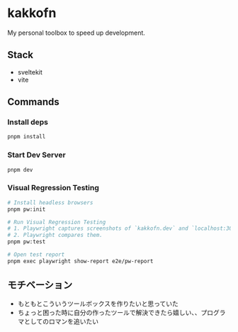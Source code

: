# kakkofn
My personal toolbox to speed up development.

## Stack
- sveltekit
- vite

## Commands
### Install deps
```bash
pnpm install
```

### Start Dev Server
```bash
pnpm dev
```

### Visual Regression Testing
```bash
# Install headless browsers
pnpm pw:init

# Run Visual Regression Testing
# 1. Playwright captures screenshots of `kakkofn.dev` and `localhost:3000`.
# 2. Playwright compares them.
pnpm pw:test

# Open test report
pnpm exec playwright show-report e2e/pw-report
```

## モチベーション
- もともとこういうツールボックスを作りたいと思っていた
- ちょっと困った時に自分の作ったツールで解決できたら嬉しい、、プログラマとしてのロマンを追いたい
